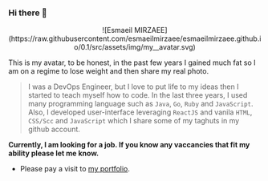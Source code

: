 ### Hi there 👋


<p align="center">![Esmaeil MIRZAEE](https://raw.githubusercontent.com/esmaeilmirzaee/esmaeilmirzaee.github.io/0.1/src/assets/img/my__avatar.svg)</p>


This is my avatar, to be honest, in the past few years I gained much fat so I am on a regime to lose weight and then share my real photo.


> I was a DevOps Engineer, but I love to put life to my ideas then I started to teach myself how to code. In the last three years, I used many programming language such as `Java`, `Go`, `Ruby` and `JavaScript`. Also, I developed user-interface leveraging `ReactJS` and vanila `HTML`, `CSS/Scc` and `JavaScript` which I share some of my taghuts in my github account. 



**Currently, I am looking for a job. If you know any vaccancies that fit my ability please let me know.**

- Please pay a visit to [my portfolio](https://esmaeilmirzaee.github.io).
<!--
**esmaeilmirzaee/esmaeilmirzaee** is a ✨ _special_ ✨ repository because its `README.md` (this file) appears on your GitHub profile.

Here are some ideas to get you started:

- 🔭 I’m currently working on ...
- 🌱 I’m currently learning ...
- 👯 I’m looking to collaborate on ...
- 🤔 I’m looking for help with ...
- 💬 Ask me about ...
- 📫 How to reach me: ...
- 😄 Pronouns: ...
- ⚡ Fun fact: ...
-->
